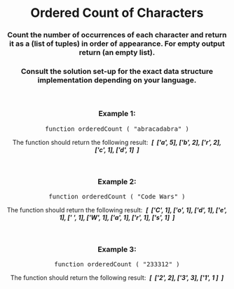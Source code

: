 <div align = 'center'>

# Ordered Count of Characters

</div>

<div align = 'center'>

<h3>Count the number of occurrences of each character and return it as a (list of tuples) in order of appearance. For empty output return (an empty list).</h3>

<h3>Consult the solution set-up for the exact data structure implementation depending on your language.</h3>

<br>

<h3>Example 1:</h3>

<pre>function orderedCount&nbsp;(&nbsp;"abracadabra"&nbsp;)</pre>

<p>The function should return the following result: &nbsp;<strong><em>[&nbsp;&nbsp;['a', 5], ['b', 2], ['r', 2], ['c', 1], ['d', 1]&nbsp;&nbsp;]</em></strong></p>

<br>

<h3>Example 2:</h3>

<pre>function orderedCount&nbsp;(&nbsp;"Code Wars"&nbsp;)</pre>

<p>The function should return the following result: &nbsp;<strong><em>[&nbsp;&nbsp;['C', 1], ['o', 1], ['d', 1], ['e', 1], [' ', 1], ['W', 1], ['a', 1], ['r', 1], ['s', 1]&nbsp;&nbsp;]</em></strong></p>

<br>

<h3>Example 3:</h3>

<pre>function orderedCount&nbsp;(&nbsp;"233312"&nbsp;)</pre>

<p>The function should return the following result: &nbsp;<strong><em>[&nbsp;&nbsp;['2', 2], ['3', 3], ['1', 1 ]&nbsp;&nbsp;]</em></strong></p>

</div>
